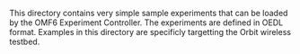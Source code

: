 This directory contains very simple sample experiments that can be loaded by the OMF6 Experiment Controller. The experiments are defined in OEDL format. Examples in this directory are specificly targetting the Orbit wireless testbed.
